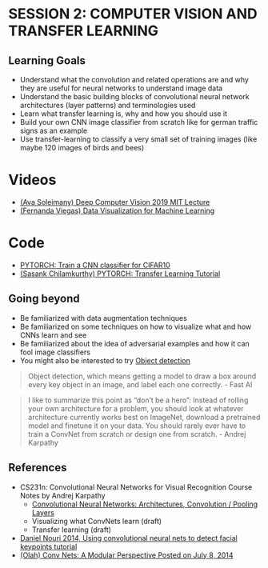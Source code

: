 # SESSION 2: COMPUTER VISION AND TRANSFER LEARNING

## Learning Goals
- Understand what the convolution and related operations are and why they are useful for neural networks to understand image data
- Understand the basic building blocks of convolutional neural network architectures (layer patterns) and terminologies used
- Learn what transfer learning is, why and how you should use it
- Build your own CNN image classifier from scratch like for german traffic signs as an example
- Use transfer-learning to classify a very small set of training images (like maybe 120 images of birds and bees)

# Videos
- [(Ava Soleimany) Deep Computer Vision 2019 MIT Lecture](https://www.youtube.com/watch?v=H-HVZJ7kGI0&index=1&list=PLtBw6njQRU-rwp5__7C0oIVt26ZgjG9NI)
- [(Fernanda Viegas) Data Visualization for Machine Learning](https://www.youtube.com/watch?v=ulLx2iPTIcs&index=1&list=PLtBw6njQRU-rwp5__7C0oIVt26ZgjG9NI)

# Code
- [PYTORCH: Train a CNN classifier for CIFAR10](https://pytorch.org/tutorials/beginner/blitz/cifar10_tutorial.html)
- [(Sasank Chilamkurthy) PYTORCH: Transfer Learning Tutorial](https://pytorch.org/tutorials/beginner/transfer_learning_tutorial.html)

## Going beyond
- Be familiarized with data augmentation techniques
- Be familiarized on some techniques on how to visualize what and how CNNs learn and see
- Be familiarized about the idea of adversarial examples and how it can fool image classifiers
- You might also be interested to try [Object detection](http://course18.fast.ai/lessons/lesson8.html)

> Object detection, which means getting a model to draw a box around every key object in an image, and label each one correctly. - Fast AI

> I like to summarize this point as “don’t be a hero”: Instead of rolling your own architecture for a problem,
you should look at whatever architecture currently works best on ImageNet, download a pretrained model and finetune
it on your data. You should rarely ever have to train a ConvNet from scratch or design one from scratch. - Andrej Karpathy


## References

- CS231n: Convolutional Neural Networks for Visual Recognition Course Notes by Andrej Karpathy
  - [Convolutional Neural Networks: Architectures, Convolution / Pooling Layers ](http://cs231n.github.io/convolutional-networks/)
  - Visualizing what ConvNets learn (draft)
  - Transfer learning (draft)
- [Daniel Nouri 2014, Using convolutional neural nets to detect facial keypoints tutorial](http://danielnouri.org/notes/2014/12/17/using-convolutional-neural-nets-to-detect-facial-keypoints-tutorial/)
- [(Olah) Conv Nets: A Modular Perspective Posted on July 8, 2014](http://colah.github.io/posts/2014-07-Conv-Nets-Modular/)
